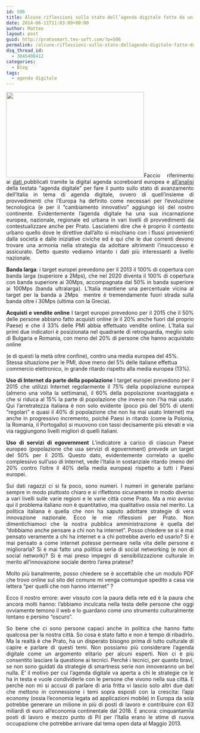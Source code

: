 ```yaml
---
id: 506
title: Alcune riflessioni sullo stato dell’agenda digitale fatte da un bischero come me
date: 2014-06-11T11:03:09+00:00
author: Matteo
layout: post
guid: http://pratosmart.teo-soft.com/?p=506
permalink: /alcune-riflessioni-sullo-stato-dellagenda-digitale-fatte-da-un-bischero-come/
dsq_thread_id:
  - 3045408412
categories:
  - Blog
tags:
  - agenda digitale
---
```

<p style="text-align: justify;">
  <img class="alignleft" src="http://www.itespresso.it/wp-content/uploads/2013/11/europa-gartner.png" alt="" width="370" height="229" />Faccio riferimento ai <a href="https://ec.europa.eu/digital-agenda/en/scoreboard">dati </a>pubblicati tramite la digital agenda scoreboard europea e <a href="http://www.agendadigitale.eu/infrastrutture/385_italia-senza-strategia-sul-digitale-rapporto-2013-sulla-digital-agenda-scoreboard.htm">all’analisi </a>della testata &#8220;agenda digitale&#8221; per fare il punto sullo stato di avanzamento dell’Italia in tema di agenda digitale, ovvero di quell’insieme di provvedimenti che l’Europa ha definito come necessari per l’evoluzione tecnologica (e per il &#8220;cambiamento innovativo&#8221; aggiungo io) del nostro continente. Evidentemente l’agenda digitale ha una sua incarnazione europea, nazionale, regionale ed urbana in vari livelli di provvedimenti da contestualizzare anche per Prato. Lasciatemi dire che è proprio il contesto urbano quello dove le direttive dall’alto si mischiano con i flussi provenienti dalla società e dalle iniziative civiche ed è qui che le due correnti devono trovare una armonia nella strategia da adottare altrimenti l’insuccesso è assicurato. Detto questo vediamo intanto i dati più interessanti a livello nazionale.
</p>

<p style="text-align: justify;">
  <b>Banda larga</b>: i target europei prevedono per il 2013 il 100% di copertura con banda larga (superiore a 2Mps), che nel 2020 diventa il 100% di copertura con banda superiore ai 30Mps, accompagnata dal 50% in banda superiore ai 100Mps (banda ultralarga). L’Italia mantiene una percentuale vicina al target per la banda a 2Mps  mentre è tremendamente fuori strada sulla banda oltre i 30Mps (ultima con la Grecia).
</p>

<p style="text-align: justify;">
  <b>Acquisti e vendite online</b> I target europei prevedono per il 2015 che il 50% delle persone abbiano fatto acquisti online (e il 20% anche fuori dal proprio Paese) e che il 33% delle PMI abbia effettuato vendite online. L’Italia sui primi due indicatori è posizionata nel quadrante di retroguardia, meglio solo di Bulgaria e Romania, con meno del 20% di persone che hanno acquistato online
</p>

<!--more-->

(e di questi la metà oltre confine), contro una media europea del 45%. Stessa situazione per le PMI, dove meno del 5% delle italiane effettua commercio elettronico, in grande ritardo rispetto alla media europea (13%).

<p style="text-align: justify;">
  <b>Uso di Internet da parte della popolazione</b> I target europei prevedono per il 2015 che utilizzi Internet regolarmente il 75% della popolazione europea (almeno una volta la settimana), il 60% della popolazione svantaggiata e che si riduca al 15% la parte di popolazione che invece non l’ha mai usato. Qui l’arretratezza italiana è non solo evidente (poco più del 50% di utenti “regolari” e quasi il 40% di popolazione che non ha mai usato Internet) ma anche in progressivo incremento, poiché Paesi in ritardo (come la Polonia, la Romania, il Portogallo) si muovono con tassi decisamente più elevati e via via raggiungono livelli migliori di quelli italiani.
</p>

<p style="text-align: justify;">
  <b>Uso di servizi di egovernment</b> L’indicatore a carico di ciascun Paese europeo (popolazione che usa servizi di egovernment) prevede un target del 50% per il 2015. Questo dato, evidentemente correlato a quello complessivo sull’uso di Internet, vede l’Italia in sostanziale ritardo (meno del 20% contro l’oltre il 40% della media europea) rispetto a tutti i Paesi europei.
</p>

<p style="text-align: justify;">
  Sui dati ragazzi ci si fa poco, sono numeri. I numeri in generale parlano sempre in modo piuttosto chiaro e si riflettono sicuramente in modo diverso a vari livelli sulle varie regioni e le varie città come Prato. Ma a mio avviso qui il problema italiano non è quantitativo, ma qualitativo ossia nel merito. La politica italiana è quella che non ha saputo adottare strategie di vera innovazione nazionale. Ecco le mie riflessioni per Prato. Non dimentichiamoci che la nostra pubblica amministrazione è quella del “dobbiamo anche pensare a chi non ha internet”. Posso chiedere se si è mai pensato veramente a chi ha internet e a chi potrebbe averlo ed usarlo? Si è mai pensato a come internet potesse permeare nella vita delle persone e migliorarla? Si è mai fatto una politica seria di social networking (e non di social network)? Si è mai preso impegni di sensibilizzazione culturale in merito all’innovazione sociale dentro l’area pratese?
</p>

<p style="text-align: justify;">
  Molto più banalmente, posso chiedere se è accettabile che un modulo PDF che trovo online sul sito del comune mi venga comunque spedito a casa via lettera “per quelli che non hanno internet” ?
</p>

<p style="text-align: justify;">
  Ecco il nostro errore: aver vissuto con la paura della rete ed è la paura che ancora molti hanno: l’abbiamo inculcata nella testa delle persone che oggi ovviamente temono il web e lo guardano come uno strumento culturalmente lontano e persino &#8220;oscuro&#8221;.
</p>

<p style="text-align: justify;">
  So bene che ci sono persone capaci anche in politica che hanno fatto qualcosa per la nostra città. So cosa è stato fatto e non è tempo di ribadirlo. Ma la realtà è che Prato, ha un disperato bisogno prima di tutto culturale di capire e parlare di questi temi. Non possiamo più considerare l’agenda digitale come un argomento elitario per alcuni esperti. Non ci è più consentito lasciare la questione ai tecnici. Perchè i tecnici, per quanto bravi, se non sono guidati da strategie di smartness serie non innoveranno un bel nulla. E&#8217; il motivo per cui l&#8217;agenda digitale va aperta a chi le strategie ce le ha in testa e vuole condividerle con le persone che vivono nella sua città. E perchè non mi si accusi di parlare di aria fritta vi lascio solo altri due dati che mettono in connessione i temi sopra esposti con la crescita: l’app economy (ossia l’economia legata ad applicazioni mobile) in Europa da sola potrebbe generare un milione in più di posti di lavoro e contribuire con 63 miliardi di euro all’economia continentale dal 2018. E ancora: cinquantamila posti di lavoro e mezzo punto di Pil per l’Italia erano le stime di nuova occupazione che potrebbe arrivare dal tema open data al Maggio 2013.
</p>

<div class="jetpack-video-wrapper">
  <span class='embed-youtube' style='text-align:center; display: block;'></span>
</div>
